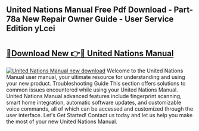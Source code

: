 ## United Nations Manual Free Pdf Download - Part-78a New Repair Owner Guide - User Service Edition yLcei

# <h2><a href="http://bc35462.oget.top/?id=United+Nations+Manual">🔗Download New 👉🔴 United Nations Manual</a></h2>

[![United Nations Manual new download](https://i.imgur.com/5g1atiW.png)](http://bc35462.oget.top/?id=United+Nations+Manual)
Welcome to the United Nations Manual user manual, your ultimate resource for understanding and using your new product. Troubleshooting Guide This section offers solutions to common issues encountered while using your United Nations Manual. United Nations Manual advanced features include fingerprint scanning, smart home integration, automatic software updates, and customizable voice commands, all of which can be accessed and customized through the user interface. Let's Get Started! Contact us today and let us help you make the most of your new United Nations Manual.
